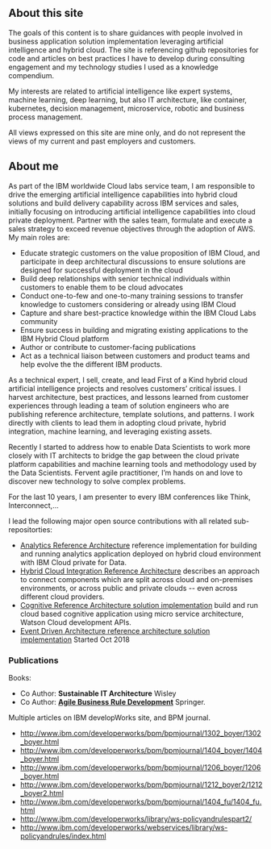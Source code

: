 ## About this site

The goals of this content is to share guidances with people involved in business application solution implementation leveraging artificial intelligence and hybrid cloud. The site is referencing github repositories for code and articles on best practices I have to develop during consulting engagement and my technology studies I used as a knowledge compendium.

My interests are related to artificial intelligence like expert systems, machine learning, deep learning, but also IT architecture, like container, kubernetes, decision management, microservice, robotic and business process management.

All views expressed on this site are mine only, and do not represent the views of my current and past employers and customers.

## About me
As part of the IBM worldwide Cloud labs service team, I am responsible to drive the emerging artificial intelligence capabilities into hybrid cloud solutions and build delivery capability across IBM services and sales, initially focusing on introducing artificial intelligence capabilities into cloud private deployment.
Partner with the sales team, formulate and execute a sales strategy to exceed revenue objectives through the adoption of AWS.
My main roles are:
* Educate strategic customers on the value proposition of IBM Cloud, and participate in deep architectural discussions to ensure solutions are designed for successful deployment in the cloud
* Build deep relationships with senior technical individuals within customers to enable them to be cloud advocates
* Conduct one-to-few and one-to-many training sessions to transfer knowledge to customers considering or already using IBM Cloud
* Capture and share best-practice knowledge within the IBM Cloud Labs community
* Ensure success in building and migrating existing applications to the IBM Hybrid Cloud platform
* Author or contribute to customer-facing publications
* Act as a technical liaison between customers and product teams and help evolve the the different IBM products.

As a technical expert, I sell, create, and lead First of a Kind hybrid cloud artificial intelligence projects and resolves customers’ critical issues. I harvest architecture, best practices, and lessons learned from customer experiences through leading a team of solution engineers who are publishing reference architecture, template solutions, and patterns. I work directly with clients to lead them in adopting cloud private, hybrid integration, machine learning, and leveraging existing assets.

Recently I started to address how to enable Data Scientists to work more closely with IT architects to bridge the gap between the cloud private platform capabilities and machine learning tools and methodology used by the Data Scientists. Fervent agile practitioner, I’m hands on and love to discover new technology to solve complex problems.

For the last 10 years, I am presenter to every IBM conferences like Think, Interconnect,...

I lead the following major open source contributions with all related sub-repositorties:
* [Analytics Reference Architecture](https://github.com/ibm-cloud-architecture/refarch-analytics) reference implementation for building and running analytics application deployed on hybrid cloud environment with IBM Cloud private for Data.
* [Hybrid Cloud Integration Reference Architecture](https://github.com/ibm-cloud-architecture/refarch-integration) describes an approach to connect components which are split across cloud and on-premises environments, or across public and private clouds -- even across different cloud providers.
* [Cognitive Reference Architecture solution implementation](https://github.com/ibm-cloud-architecture/refarch-cognitive) build and run cloud based cognitive application using micro service architecture, Watson Cloud development APIs.
* [Event Driven Architecture reference architecture solution implementation](https://github.com/ibm-cloud-architecture/refarch-eda) Started Oct 2018

### Publications
Books:
* Co Author: **Sustainable IT Architecture** Wisley
* Co Author: **[Agile Business Rule Development](http://www.springer.com/business+%26+management/business+information+systems/book/978-3-642-19040-7)** Springer.

Multiple articles on IBM developWorks site, and BPM journal.
*	http://www.ibm.com/developerworks/bpm/bpmjournal/1302_boyer/1302_boyer.html
*	http://www.ibm.com/developerworks/bpm/bpmjournal/1404_boyer/1404_boyer.html
*	http://www.ibm.com/developerworks/bpm/bpmjournal/1206_boyer/1206_boyer.html
*	http://www.ibm.com/developerworks/bpm/bpmjournal/1212_boyer2/1212_boyer2.html
*	http://www.ibm.com/developerworks/bpm/bpmjournal/1404_fu/1404_fu.html
*	http://www.ibm.com/developerworks/library/ws-policyandrulespart2/
*	http://www.ibm.com/developerworks/webservices/library/ws-policyandrules/index.html
